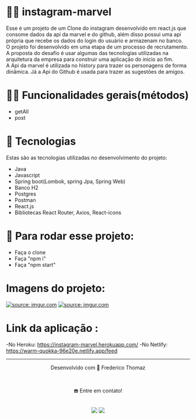 
# 👷🏻 instagram-marvel
Esse é um projeto de um Clone do instagram desenvolvido em react.js que consome dados da api da marvel e do github, além disso possui uma api própria que recebe os dados do login do usuário e armazenam no banco.<br> 
O projeto foi desenvolvido em uma etapa de um processo de recrutamento. A proposta do desafio é usar algumas das tecnologias utilizadas na arquitetura da empresa para construir uma aplicação do início ao fim.<br>
A Api da marvel é utilizada no history para trazer os personagens de forma dinâmica. Já a Api do Github é usada para trazer as sugestões de amigos.

# 🤳🏻 Funcionalidades gerais(métodos)

-  getAll
-  post

# 🚀 Tecnologias
Estas são as tecnologias utilizadas no desenvolvimento do projeto:

- Java
- Javascript
- Spring boot(Lombok, spring Jpa, Spring Web)
- Banco H2
- Postgres
- Postman
- React.js
- Bibliotecas React Router, Axios, React-icons


# 💙 Para rodar esse projeto:
- Faça o clone
- Faça "npm i"
- Faça "npm start"

# Imagens do projeto:

<a href="https://imgur.com/avl3W2F"><img src="https://i.imgur.com/avl3W2F.png" title="source: imgur.com" /></a>
<a href="https://imgur.com/5gg7wxt"><img src="https://i.imgur.com/5gg7wxt.png" title="source: imgur.com" /></a>

# Link da aplicação :

-No Heroku: https://instagram-marvel.herokuapp.com/
-No Netlify: https://warm-quokka-96e20e.netlify.app/feed

________________________________________________________________________________________________________________________________________________________________________________
<div align="center">
  <p>Desenvolvido com 💙 Frederico Thomaz</p> <br>
  <p>☎️ Entre em contato!<p> <br>
  <a href = "mailto:fredericoufsj1@gmail.com"><img src="https://img.shields.io/badge/Gmail-D14836?style=for-the-badge&logo=gmail&logoColor=white" target="_blank"></a>
  <a display="flex" text-align="center" href="https://www.linkedin.com/in/fredericothomaz/" target="_blank"><img src="https://img.shields.io/badge/-LinkedIn-%230077B5?style=for-the-badge&logo=linkedin&logoColor=white" target="_blank"></a> 
</div>
